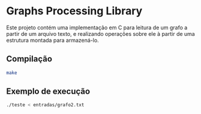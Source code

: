 # Graphs Processing Library

Este projeto contém uma implementação em C para leitura de um grafo a partir de um arquivo texto, e realizando operações sobre ele à partir de uma estrutura montada para armazená-lo.

## Compilação

```bash
make
```

## Exemplo de execução

```bash
./teste < entradas/grafo2.txt
```
